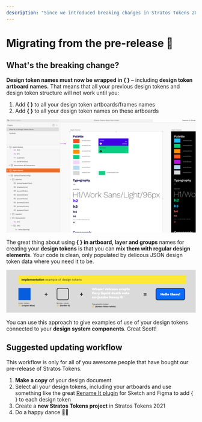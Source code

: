 ```yaml
---
description: "Since we introduced breaking changes in Stratos Tokens 2021 this is how you get those pre-release projects up and running again \U0001F916\U0001F4AA"
---
```


# Migrating from the pre-release 🥏

## What's the breaking change?

**Design token names must now be wrapped in { }** – including **design token artboard names.** That means that all your previous design tokens and design token structure will not work until you:

1. Add **{ }** to all your design token artboards/frames names
2. Add **{ }** to all your design token names on these artboards

![Add { } to all your design tokens, including the artboards](../../.gitbook/assets/cleanshot-2021-04-06-at-08.48.34-2x.png)

The great thing about using **{ } in artboard, layer and groups** names for creating your **design tokens** is that you can **mix them with regular design elements**. Your code is clean, only populated by delicous JSON design token data where you need it to be.

![](../../.gitbook/assets/cleanshot-2021-04-06-at-09.14.56-2x.png)

You can use this approach to give examples of use of your design tokens connected to your **design system components**. Great Scott!

## Suggested updating workflow

This workflow is only for all of you awesome people that have bought our pre-release of Stratos Tokens.

1. **Make a copy** of your design document
2. Select all your design tokens, including your artboards and use something like the great [Rename It plugin](https://renameit.design/sketch/) for Sketch and Figma to add { } to each design token
3. Create a **new Stratos Tokens project** in Stratos Tokens 2021
4. Do a happy dance 👯‍♀️



